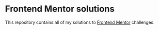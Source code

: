 # Frontend Mentor solutions

This repository contains all of my solutions to [Frontend Mentor](https://www.frontendmentor.io/) challenges.
